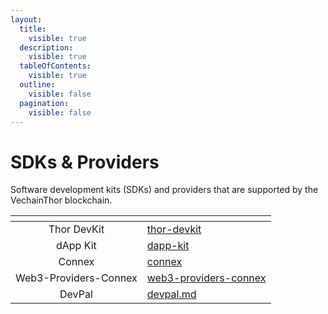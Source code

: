 ```yaml
---
layout:
  title:
    visible: true
  description:
    visible: true
  tableOfContents:
    visible: true
  outline:
    visible: false
  pagination:
    visible: false
---
```


# SDKs & Providers

Software development kits (SDKs) and providers that are supported by the VechainThor blockchain.

<table data-view="cards"><thead><tr><th align="center"></th><th data-hidden data-card-target data-type="content-ref"></th></tr></thead><tbody><tr><td align="center">Thor DevKit</td><td><a href="thor-devkit/">thor-devkit</a></td></tr><tr><td align="center">dApp Kit</td><td><a href="dapp-kit/dapp-kit/">dapp-kit</a></td></tr><tr><td align="center">Connex</td><td><a href="connex/">connex</a></td></tr><tr><td align="center">Web3-Providers-Connex</td><td><a href="web3-providers-connex/">web3-providers-connex</a></td></tr><tr><td align="center">DevPal</td><td><a href="devpal.md">devpal.md</a></td></tr></tbody></table>
